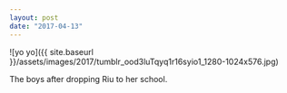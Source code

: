 ```yaml
---
layout: post
date: "2017-04-13"
---
```


![yo yo]({{ site.baseurl }}/assets/images/2017/tumblr_ood3luTqyq1r16syio1_1280-1024x576.jpg)

The boys after dropping Riu to her school.
